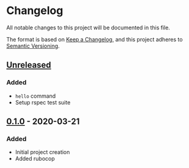 # Changelog
All notable changes to this project will be documented in this file.

The format is based on [Keep a Changelog](https://keepachangelog.com/en/1.0.0/),
and this project adheres to [Semantic Versioning](https://semver.org/spec/v2.0.0.html).

## [Unreleased]

### Added
- `hello` command
- Setup rspec test suite

## [0.1.0] - 2020-03-21

### Added
- Initial project creation
- Added rubocop

[Unreleased]: https://github.com/jmtrusona/kraken/compare/v0.1.0...HEAD
[0.1.0]: https://github.com/jmtrusona/kraken/releases/tag/v0.1.0